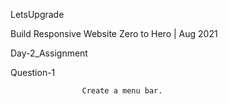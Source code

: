 LetsUpgrade

Build Responsive Website Zero to Hero | Aug 2021

Day-2_Assignment

Question-1

                    Create a menu bar.
